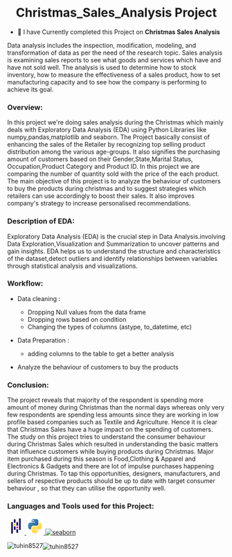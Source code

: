 <h1 align="center">Christmas_Sales_Analysis Project</h1>


- 🔭 I have Currently completed this Project on **Christmas Sales Analysis**

<p align="left">
</p>
Data analysis includes the inspection, modification, modeling, and transformation of data as per the need of the research topic. Sales analysis is examining sales reports to see what goods and services which have and have not sold well. The analysis is used to determine how to stock inventory, how to measure the effectiveness of a sales product, how to set manufacturing capacity and to see how the company is performing to achieve its goal.

<h3 align="left">Overview:</h3>
In this project we're doing sales analysis during the Christmas which mainly deals with Exploratory Data Analysis (EDA) using Python Libraries like numpy,pandas,matplotlib and seaborn. The Project basically consist of enhancing the sales of the Retailer by recognizing top selling product distribution among the various age-groups. It also signifies the purchasing amount of customers based on their Gender,State,Marital Status, Occupation,Product Category and Product ID. In this project we are comparing the number of quantity sold with the price of the each product. The main objective of this project is to analyze the behaviour of customers to buy the products during christmas and to suggest strategies which retailers can use accordingly to boost their sales. It also improves company's strategy to increase personalised recommendations.

<h3 align="left">Description of EDA:</h3>
Exploratory Data Analysis (EDA) is the crucial step in Data Analysis.involving Data Exploration,Visualization and Summarization to uncover patterns and gain insights. EDA helps us to understand the structure and characteristics of the dataset,detect outliers and identify relationships between variables through statistical analysis and visualizations.

<h3 align="left">Workflow:</h3>

- Data cleaning :
  - Dropping Null values from the data frame
  - Dropping rows based on condition 
  - Changing the types of columns (astype, to_datetime, etc)

- Data Preparation :
  - adding columns to the table to get a better analysis

- Analyze the behaviour of customers to buy the products 

<h3 align="left">Conclusion:</h3>

The project reveals that majority of the respondent is spending more amount of money during Christmas than the normal days whereas only very few respondents are spending less amounts since they are working in low profile based companies such as Textile and Agriculture. Hence it is clear that Christmas Sales have a huge impact on the spending of customers. 
The study on this project tries to understand the consumer behaviour during Christmas Sales which resulted in understanding the basic matters that influence customers while buying products during Christmas. Major item purchased during this season is Food,Clothing & Apparel and Electronics & Gadgets and there are lot of impulse purchases happening during Christmas. To tap this opportunities, designers, manufacturers, and sellers of respective products should be up to date with target consumer behaviour , so that they can utilise the opportunity well.

<h3 align="left">Languages and Tools used for this Project:</h3>
<p align="left"> <a href="https://pandas.pydata.org/" target="_blank" rel="noreferrer"> <img src="https://raw.githubusercontent.com/devicons/devicon/2ae2a900d2f041da66e950e4d48052658d850630/icons/pandas/pandas-original.svg" alt="pandas" width="40" height="40"/> </a> <a href="https://www.python.org" target="_blank" rel="noreferrer"> <img src="https://raw.githubusercontent.com/devicons/devicon/master/icons/python/python-original.svg" alt="python" width="40" height="40"/> </a> <a href="https://seaborn.pydata.org/" target="_blank" rel="noreferrer"> <img src="https://seaborn.pydata.org/_images/logo-mark-lightbg.svg" alt="seaborn" width="40" height="40"/> </a> </p>

<p><img align="left" src="https://github-readme-stats.vercel.app/api/top-langs?username=tuhin8527&show_icons=true&locale=en&layout=compact" alt="tuhin8527" /></p>

<p><img align="center" src="https://github-readme-streak-stats.herokuapp.com/?user=tuhin8527&" alt="tuhin8527" /></p>
